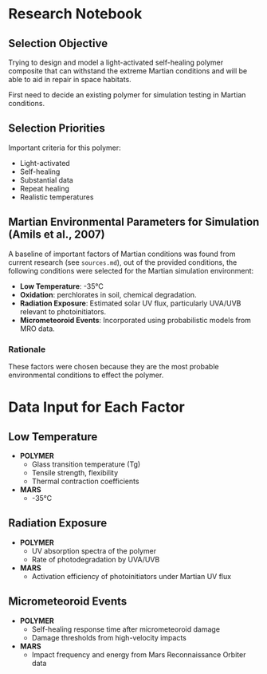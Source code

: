 # Research Notebook

## Selection Objective

Trying to design and model a light-activated self-healing polymer composite that can withstand the extreme Martian conditions and will be able to aid in repair in space habitats.

First need to decide an existing polymer for simulation testing in Martian conditions.

## Selection Priorities

Important criteria for this polymer:

- Light-activated  
- Self-healing  
- Substantial data  
- Repeat healing  
- Realistic temperatures  

## Martian Environmental Parameters for Simulation (Amils et al., 2007)

A baseline of important factors of Martian conditions was found from current research (see `sources.md`), out of the provided conditions, the following conditions were selected for the Martian simulation environment:

- **Low Temperature**: -35°C
- **Oxidation**: perchlorates in soil, chemical degradation.
- **Radiation Exposure**: Estimated solar UV flux, particularly UVA/UVB relevant to photoinitiators.
- **Micrometeoroid Events**: Incorporated using probabilistic models from MRO data.

### Rationale

These factors were chosen because they are the most probable environmental conditions to effect the polymer.

# Data Input for Each Factor

## Low Temperature
- **POLYMER**
  - Glass transition temperature (Tg)
  - Tensile strength, flexibility
  - Thermal contraction coefficients
- **MARS**
  - -35°C

## Radiation Exposure
- **POLYMER**
  - UV absorption spectra of the polymer
  - Rate of photodegradation by UVA/UVB
- **MARS**
  - Activation efficiency of photoinitiators under Martian UV flux

## Micrometeoroid Events
- **POLYMER**
  - Self-healing response time after micrometeoroid damage
  - Damage thresholds from high-velocity impacts
- **MARS**
  - Impact frequency and energy from Mars Reconnaissance Orbiter data


